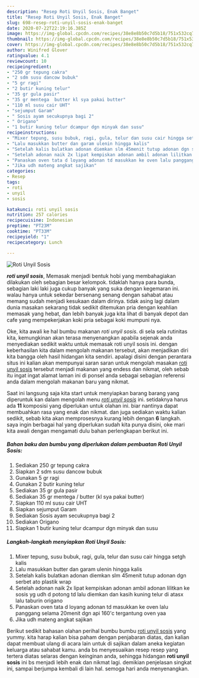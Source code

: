 ```yaml
---
description: "Resep Roti Unyil Sosis, Enak Banget"
title: "Resep Roti Unyil Sosis, Enak Banget"
slug: 698-resep-roti-unyil-sosis-enak-banget
date: 2020-07-22T22:19:16.385Z
image: https://img-global.cpcdn.com/recipes/38e8e8b50c7d5b18/751x532cq70/roti-unyil-sosis-foto-resep-utama.jpg
thumbnail: https://img-global.cpcdn.com/recipes/38e8e8b50c7d5b18/751x532cq70/roti-unyil-sosis-foto-resep-utama.jpg
cover: https://img-global.cpcdn.com/recipes/38e8e8b50c7d5b18/751x532cq70/roti-unyil-sosis-foto-resep-utama.jpg
author: Winifred Glover
ratingvalue: 4.1
reviewcount: 10
recipeingredient:
- "250 gr tepung cakra"
- "2 sdm susu dancow bubuk"
- "5 gr ragi"
- "2 butir kuning telur"
- "35 gr gula pasir"
- "35 gr mentega  butter kl sya pakai butter"
- "110 ml susu cair UHT"
- "sejumput Garam"
- " Sosis ayam secukupnya bagi 2"
- " Origano"
- "1 butir kuning telur dcampur dgn minyak dan susu"
recipeinstructions:
- "Mixer tepung, susu bubuk, ragi, gula, telur dan susu cair hingga setgh kalis"
- "Lalu masukkan butter dan garam ulenin hingga kalis"
- "Setelah kalis bulatkan adonan diemkan slm 45menit tutup adonan dgn serbet ato plastik wrap"
- "Setelah adonan naik 2x lipat kempiskan adonan ambil adonan lilitkan ke sosis yg udh d potong td lalu diemkan dan kasih kuning telur di atasx lalu taburin origano"
- "Panaskan oven tata d loyang adonan td masukkan ke oven lalu panggang selama 20menit dgn api 160&#39;c tergantung oven yaa"
- "Jika udh mateng angkat sajikan"
categories:
- Resep
tags:
- roti
- unyil
- sosis

katakunci: roti unyil sosis 
nutrition: 257 calories
recipecuisine: Indonesian
preptime: "PT23M"
cooktime: "PT33M"
recipeyield: "1"
recipecategory: Lunch

---
```



![Roti Unyil Sosis](https://img-global.cpcdn.com/recipes/38e8e8b50c7d5b18/751x532cq70/roti-unyil-sosis-foto-resep-utama.jpg)

<b><i>roti unyil sosis</i></b>, Memasak menjadi bentuk hobi yang membahagiakan dilakukan oleh sebagian besar kelompok. tidaklah hanya para bunda, sebagian laki laki juga cukup banyak yang suka dengan kegemaran ini. walau hanya untuk sekedar bersenang senang dengan sahabat atau memang sudah menjadi kesukaan dalam dirinya. tidak asing lagi dalam dunia masakan sekarang tidak sedikit ditemukan pria dengan keahlian memasak yang hebat, dan lebih banyak juga kita lihat di banyak depot dan cafe yang mempekerjakan koki pria sebagai koki mumpuni nya.



Oke, kita awali ke hal bumbu makanan <i>roti unyil sosis</i>. di sela sela rutinitas kita, kemungkinan akan terasa menyenangkan apabila sejenak anda menyediakan sedikit waktu untuk memasak roti unyil sosis ini. dengan keberhasilan kita dalam mengolah makanan tersebut, akan menjadikan diri kita bangga oleh hasil hidangan kita sendiri. apalagi disini dengan perantara situs ini kalian akan mempunyai saran saran untuk mengolah masakan <u>roti unyil sosis</u> tersebut menjadi makanan yang endess dan nikmat, oleh sebab itu ingat ingat alamat laman ini di ponsel anda sebagai sebagian referensi anda dalam mengolah makanan baru yang nikmat.


Saat ini langsung saja kita start untuk menyiapkan barang barang yang diperuntuk kan dalam mengolah menu <u><i>roti unyil sosis</i></u> ini. setidaknya harus ada <b>11</b> komposisi yang diperlukan untuk olahan ini. biar nantinya dapat membuahkan rasa yang enak dan nikmat. dan juga sediakan waktu kalian sedikit, sebab kita akan memprosesnya kurang lebih dengan <b>6</b> langkah. saya ingin berbagai hal yang diperlukan sudah kita punya disini, oke mari kita awali dengan mengamati dulu bahan perlengkapan berikut ini.

<!--inarticleads1-->

##### Bahan baku dan bumbu yang diperlukan dalam pembuatan Roti Unyil Sosis:

1. Sediakan 250 gr tepung cakra
1. Siapkan 2 sdm susu dancow bubuk
1. Gunakan 5 gr ragi
1. Gunakan 2 butir kuning telur
1. Sediakan 35 gr gula pasir
1. Sediakan 35 gr mentega / butter (kl sya pakai butter)
1. Siapkan 110 ml susu cair UHT
1. Siapkan sejumput Garam
1. Sediakan  Sosis ayam secukupnya bagi 2
1. Sediakan  Origano
1. Siapkan 1 butir kuning telur dcampur dgn minyak dan susu




<!--inarticleads2-->

##### Langkah-langkah menyiapkan Roti Unyil Sosis:

1. Mixer tepung, susu bubuk, ragi, gula, telur dan susu cair hingga setgh kalis
1. Lalu masukkan butter dan garam ulenin hingga kalis
1. Setelah kalis bulatkan adonan diemkan slm 45menit tutup adonan dgn serbet ato plastik wrap
1. Setelah adonan naik 2x lipat kempiskan adonan ambil adonan lilitkan ke sosis yg udh d potong td lalu diemkan dan kasih kuning telur di atasx lalu taburin origano
1. Panaskan oven tata d loyang adonan td masukkan ke oven lalu panggang selama 20menit dgn api 160&#39;c tergantung oven yaa
1. Jika udh mateng angkat sajikan




Berikut sedikit bahasan olahan perihal bumbu bumbu <u>roti unyil sosis</u> yang yummy. kita harap kalian bisa paham dengan penjabaran diatas, dan kalian dapat membuat ulang di acara lain untuk di sajikan dalam aneka kegiatan keluarga atau sahabat kamu. anda bs menyesuaikan resep resep yang tertera diatas selaras dengan keinginan anda, sehingga hidangan <b>roti unyil sosis</b> ini bs menjadi lebih enak dan nikmat lagi. demikian penjelasan singkat ini, sampai berjumpa kembali di lain hal. semoga hari anda menyenangkan.
